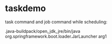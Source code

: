 # taskdemo
task command and job command while scheduling:

.java-buildpack/open_jdk_jre/bin/java org.springframework.boot.loader.JarLauncher arg1

